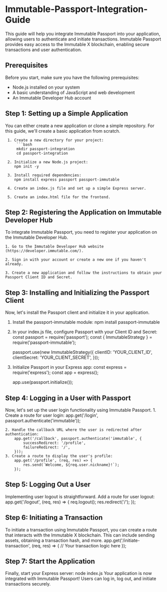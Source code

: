 # Immutable-Passport-Integration-Guide
This guide will help you integrate Immutable Passport into your application, allowing users to authenticate and initiate transactions. Immutable Passport provides easy access to the Immutable X blockchain, enabling secure transactions and user authentication.

## Prerequisites

Before you start, make sure you have the following prerequisites:

- Node.js installed on your system
- A basic understanding of JavaScript and web development
- An Immutable Developer Hub account

## Step 1: Setting up a Simple Application

 You can either create a new application or clone a simple repository. For this guide, we'll create a basic application from scratch.

     1. Create a new directory for your project:
         ```bash
         mkdir passport-integration
         cd passport-integration
    
     2. Initialize a new Node.js project:
        npm init -y
  
     3. Install required dependencies:
        npm install express passport passport-immutable
    
     4. Create an index.js file and set up a simple Express server.
    
     5. Create an index.html file for the frontend.

## Step 2: Registering the Application on Immutable Developer Hub

  To integrate Immutable Passport, you need to register your application on the Immutable Developer Hub.
    
    1. Go to the Immutable Developer Hub website (https://developer.immutable.com/).
    
    2. Sign in with your account or create a new one if you haven't already.
    
    3. Create a new application and follow the instructions to obtain your Passport Client ID and Secret.

## Step 3: Installing and Initializing the Passport Client

  Now, let's install the Passport client and initialize it in your application.
  
  1. Install the passport-immutable module:
      npm install passport-immutable
  2. In your index.js file, configure Passport with your Client ID and Secret:
     const passport = require('passport');
     const { ImmutableStrategy } = require('passport-immutable');
      
     passport.use(new ImmutableStrategy({
          clientID: 'YOUR_CLIENT_ID',
          clientSecret: 'YOUR_CLIENT_SECRET',
     }));
  3. Initialize Passport in your Express app:
     const express = require('express');
     const app = express();
  
     app.use(passport.initialize());
## Step 4: Logging in a User with Passport
  Now, let's set up the user login functionality using Immutable Passport.
    1. Create a route for user login:
        app.get('/login', passport.authenticate('immutable'));
    
    2. Handle the callback URL where the user is redirected after authentication:
        app.get('/callback', passport.authenticate('immutable', {
            successRedirect: '/profile',
            failureRedirect: '/',
        }));
    3. Create a route to display the user's profile:
        app.get('/profile', (req, res) => {
            res.send(`Welcome, ${req.user.nickname}!`);
        });
        
## Step 5: Logging Out a User
  Implementing user logout is straightforward. Add a route for user logout:
    app.get('/logout', (req, res) => {
        req.logout();
        res.redirect('/');
    });
    
## Step 6: Initiating a Transaction
  To initiate a transaction using Immutable Passport, you can create a route that interacts with the Immutable X blockchain. This can include sending assets, obtaining a transaction hash, and more.
     app.get('/initiate-transaction', (req, res) => {
         // Your transaction logic here
     });

## Step 7: Start the Application
  Finally, start your Express server:
   node index.js
 Your application is now integrated with Immutable Passport! Users can log in, log out, and initiate transactions securely.

